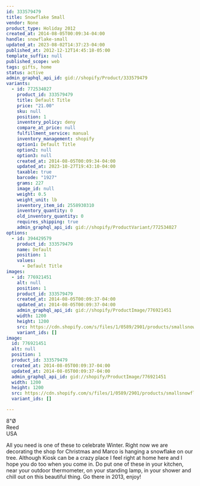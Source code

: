 ```yaml
---
id: 333579479
title: Snowflake Small
vendor: None
product_type: Holiday 2012
created_at: 2014-08-05T00:09:34-04:00
handle: snowflake-small
updated_at: 2023-08-02T14:37:23-04:00
published_at: 2012-12-12T14:45:18-05:00
template_suffix: null
published_scope: web
tags: gifts, home
status: active
admin_graphql_api_id: gid://shopify/Product/333579479
variants:
  - id: 772534027
    product_id: 333579479
    title: Default Title
    price: "21.00"
    sku: null
    position: 1
    inventory_policy: deny
    compare_at_price: null
    fulfillment_service: manual
    inventory_management: shopify
    option1: Default Title
    option2: null
    option3: null
    created_at: 2014-08-05T00:09:34-04:00
    updated_at: 2023-10-27T19:43:10-04:00
    taxable: true
    barcode: "1927"
    grams: 227
    image_id: null
    weight: 0.5
    weight_unit: lb
    inventory_item_id: 2558930310
    inventory_quantity: 0
    old_inventory_quantity: 0
    requires_shipping: true
    admin_graphql_api_id: gid://shopify/ProductVariant/772534027
options:
  - id: 394429579
    product_id: 333579479
    name: Default
    position: 1
    values:
      - Default Title
images:
  - id: 776921451
    alt: null
    position: 1
    product_id: 333579479
    created_at: 2014-08-05T00:09:37-04:00
    updated_at: 2014-08-05T00:09:37-04:00
    admin_graphql_api_id: gid://shopify/ProductImage/776921451
    width: 1200
    height: 1200
    src: https://cdn.shopify.com/s/files/1/0589/2901/products/smallsnowflake.web.jpeg?v=1407211777
    variant_ids: []
image:
  id: 776921451
  alt: null
  position: 1
  product_id: 333579479
  created_at: 2014-08-05T00:09:37-04:00
  updated_at: 2014-08-05T00:09:37-04:00
  admin_graphql_api_id: gid://shopify/ProductImage/776921451
  width: 1200
  height: 1200
  src: https://cdn.shopify.com/s/files/1/0589/2901/products/smallsnowflake.web.jpeg?v=1407211777
  variant_ids: []

---
```


8"Ø  
Reed  
USA

All you need is one of these to celebrate Winter. Right now we are decorating the shop for Christmas and Marco is hanging a snowflake on our tree. Although Kiosk can be a crazy place I feel right at home here and I hope you do too when you come in. Do put one of these in your kitchen, near your outdoor thermometer, on your standing lamp, in your shower and chill out on this beautiful thing. Go there in 2013, enjoy!